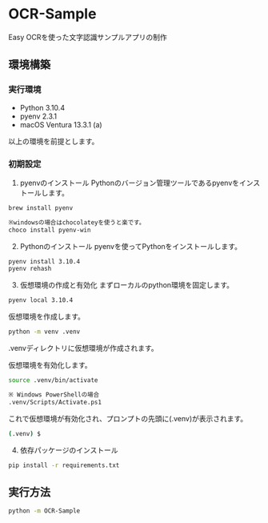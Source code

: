 # OCR-Sample
 Easy OCRを使った文字認識サンプルアプリの制作

## 環境構築
### 実行環境
- Python 3.10.4
- pyenv  2.3.1
- macOS Ventura 13.3.1 (a)

以上の環境を前提とします。
### 初期設定
1. pyenvのインストール
Pythonのバージョン管理ツールであるpyenvをインストールします。
```bash
brew install pyenv

※windowsの場合はchocolateyを使うと楽です。
choco install pyenv-win
```

2. Pythonのインストール
pyenvを使ってPythonをインストールします。
```bash
pyenv install 3.10.4
pyenv rehash
```

3. 仮想環境の作成と有効化
まずローカルのpython環境を固定します。
```bash
pyenv local 3.10.4
```
仮想環境を作成します。
```bash
python -m venv .venv
```
.venvディレクトリに仮想環境が作成されます。

仮想環境を有効化します。
```bash
source .venv/bin/activate

※ Windows PowerShellの場合
.venv/Scripts/Activate.ps1
```

これで仮想環境が有効化され、プロンプトの先頭に(.venv)が表示されます。
```bash
(.venv) $
```

4. 依存パッケージのインストール
```bash
pip install -r requirements.txt
```


## 実行方法
```bash
python -m OCR-Sample
```

